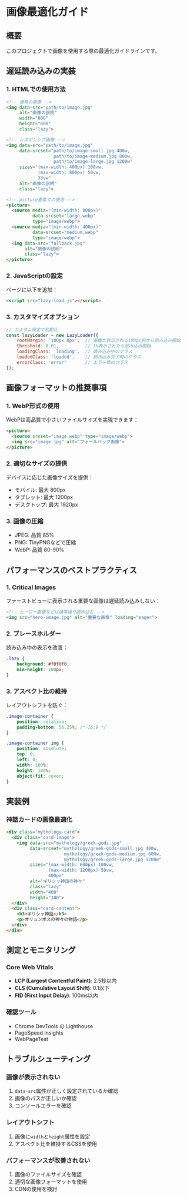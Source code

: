 # 画像最適化ガイド

## 概要
このプロジェクトで画像を使用する際の最適化ガイドラインです。

## 遅延読み込みの実装

### 1. HTMLでの使用方法

```html
<!-- 通常の画像 -->
<img data-src="path/to/image.jpg" 
     alt="画像の説明" 
     width="800" 
     height="600"
     class="lazy">

<!-- レスポンシブ画像 -->
<img data-src="path/to/image.jpg"
     data-srcset="path/to/image-small.jpg 400w,
                  path/to/image-medium.jpg 800w,
                  path/to/image-large.jpg 1200w"
     sizes="(max-width: 400px) 100vw, 
            (max-width: 800px) 50vw, 
            33vw"
     alt="画像の説明"
     class="lazy">

<!-- picture要素での使用 -->
<picture>
  <source media="(min-width: 800px)" 
          data-srcset="large.webp" 
          type="image/webp">
  <source media="(min-width: 400px)" 
          data-srcset="medium.webp" 
          type="image/webp">
  <img data-src="fallback.jpg" 
       alt="画像の説明" 
       class="lazy">
</picture>
```

### 2. JavaScriptの設定

ページに以下を追加：

```html
<script src="lazy-load.js"></script>
```

### 3. カスタマイズオプション

```javascript
// カスタム設定で初期化
const lazyLoader = new LazyLoader({
    rootMargin: '100px 0px',  // 画像が表示される100px前から読み込み開始
    threshold: 0.01,          // 1%表示されたら読み込み開始
    loadingClass: 'loading',  // 読み込み中のクラス
    loadedClass: 'loaded',    // 読み込み完了時のクラス
    errorClass: 'error'       // エラー時のクラス
});
```

## 画像フォーマットの推奨事項

### 1. WebP形式の使用

WebPは高品質で小さいファイルサイズを実現できます：

```html
<picture>
  <source srcset="image.webp" type="image/webp">
  <img src="image.jpg" alt="フォールバック画像">
</picture>
```

### 2. 適切なサイズの提供

デバイスに応じた画像サイズを提供：

- モバイル: 最大 800px
- タブレット: 最大 1200px
- デスクトップ: 最大 1920px

### 3. 画像の圧縮

- JPEG: 品質 85%
- PNG: TinyPNGなどで圧縮
- WebP: 品質 80-90%

## パフォーマンスのベストプラクティス

### 1. Critical Images

ファーストビューに表示される重要な画像は遅延読み込みしない：

```html
<!-- ヒーロー画像などは通常通り読み込む -->
<img src="hero-image.jpg" alt="重要な画像" loading="eager">
```

### 2. プレースホルダー

読み込み中の表示を改善：

```css
.lazy {
    background: #f0f0f0;
    min-height: 200px;
}
```

### 3. アスペクト比の維持

レイアウトシフトを防ぐ：

```css
.image-container {
    position: relative;
    padding-bottom: 56.25%; /* 16:9 */
}

.image-container img {
    position: absolute;
    top: 0;
    left: 0;
    width: 100%;
    height: 100%;
    object-fit: cover;
}
```

## 実装例

### 神話カードの画像最適化

```html
<div class="mythology-card">
  <div class="card-image">
    <img data-src="mythology/greek-gods.jpg"
         data-srcset="mythology/greek-gods-small.jpg 400w,
                      mythology/greek-gods-medium.jpg 800w,
                      mythology/greek-gods-large.jpg 1200w"
         sizes="(max-width: 600px) 100vw, 
                (max-width: 1200px) 50vw, 
                400px"
         alt="ギリシャ神話の神々"
         class="lazy"
         width="400"
         height="300">
  </div>
  <div class="card-content">
    <h3>ギリシャ神話</h3>
    <p>オリュンポスの神々の物語</p>
  </div>
</div>
```

## 測定とモニタリング

### Core Web Vitals

- **LCP (Largest Contentful Paint)**: 2.5秒以内
- **CLS (Cumulative Layout Shift)**: 0.1以下
- **FID (First Input Delay)**: 100ms以内

### 確認ツール

- Chrome DevTools の Lighthouse
- PageSpeed Insights
- WebPageTest

## トラブルシューティング

### 画像が表示されない

1. `data-src`属性が正しく設定されているか確認
2. 画像のパスが正しいか確認
3. コンソールエラーを確認

### レイアウトシフト

1. 画像に`width`と`height`属性を設定
2. アスペクト比を維持するCSSを使用

### パフォーマンスが改善されない

1. 画像のファイルサイズを確認
2. 適切な画像フォーマットを使用
3. CDNの使用を検討